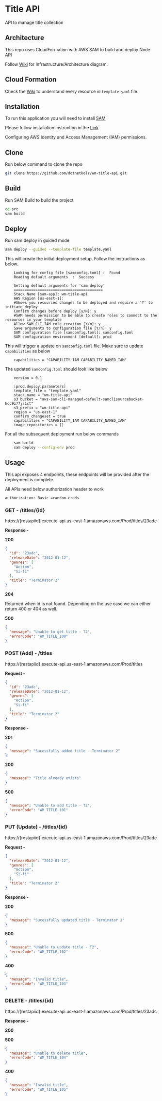 # Title API
API to manage title collection

## Architecture

This repo uses CloudFormation with AWS SAM to build and deploy Node API

Follow [Wiki](https://github.com/dotnetkolz/wm-title-api/wiki/Arch-Diagram) for Infrastructure/Architecture diagram.

## Cloud Formation

Check the [Wiki](https://github.com/dotnetkolz/wm-title-api/wiki/Cloud-Formation) to understand every resource in `template.yaml` file.

## Installation

To run this application you will need to install [SAM](https://docs.aws.amazon.com/serverless-application-model/latest/developerguide/serverless-sam-cli-install.html)

Please follow installation instruction in the [Link](https://docs.aws.amazon.com/serverless-application-model/latest/developerguide/serverless-sam-cli-install.html)

Configuring AWS Identity and Access Management (IAM) permissions.

## Clone

Run below command to clone the repo

```bash
git clone https://github.com/dotnetkolz/wm-title-api.git
```

## Build

Run SAM Build to build the project

```bash
cd src
sam build
```

## Deploy

Run sam deploy in guided mode

```bash
sam deploy --guided --template-file template.yaml
```

This will create the initial deployment setup. Follow the instructions as below.

```
	Looking for config file [samconfig.toml] :  Found
	Reading default arguments  :  Success

	Setting default arguments for 'sam deploy'
	=========================================
	Stack Name [sam-app]: wm-title-api
	AWS Region [us-east-1]:
	#Shows you resources changes to be deployed and require a 'Y' to initiate deploy
	Confirm changes before deploy [y/N]: y
	#SAM needs permission to be able to create roles to connect to the resources in your template
	Allow SAM CLI IAM role creation [Y/n]: y
	Save arguments to configuration file [Y/n]: y
	SAM configuration file [samconfig.toml]: samconfig.toml
	SAM configuration environment [default]: prod
```

This will trigger a update on `samconfig.toml` file. Make sure to update `capabilities` as below

```
    capabilities = "CAPABILITY_IAM CAPABILITY_NAMED_IAM"
```

The updated `samconfig.toml` should look like below

```t
    version = 0.1

    [prod.deploy.parameters]
    template_file = "template.yaml"
    stack_name = "wm-title-api"
    s3_bucket = "aws-sam-cli-managed-default-samclisourcebucket-hdc9z77js1ct"
    s3_prefix = "wm-title-api"
    region = "us-east-1"
    confirm_changeset = true
    capabilities = "CAPABILITY_IAM CAPABILITY_NAMED_IAM"
    image_repositories = []
```

For all the subsequent deployment run below commands

```bash
    sam build
    sam deploy --config-env prod
```

## Usage

This api exposes 4 endpoints, these endpoints will be provided after the deployment is complete.

All APIs need below authorization header to work

`authorization: Basic =random-creds`


### GET - /titles/{id}

https://{restapiid}.execute-api.us-east-1.amazonaws.com/Prod/titles/23adc

**Response -**

**200**

```json
{
  "id": "23adc",
  "releaseDate": "2012-01-12",
  "genres": [
    "Action",
    "Si-fi"
  ],
  "title": "Terminator 2"
}
```
**204**

Returned when id is not found. Depending on the use case we can either return 400 or 404 as well.

**500**

```json
{
  "message": "Unable to get title - T2",
  "errorCode": "WM_TITLE_100"
}
```

### POST (Add) - /titles

https://{restapiid}.execute-api.us-east-1.amazonaws.com/Prod/titles

**Request -**

```json
{
  "id": "23adc",
  "releaseDate": "2012-01-12",
  "genres": [
    "Action",
    "Si-fi"
  ],
  "title": "Terminator 2"
}
```

**Response -**

**201**

```json
{
  "message": "Sucessfully added title - Terminator 2"
}
```

**200**

```json
{
  "message": "Title already exists"
}
```

**500**

```json
{
  "message": "Unable to add title - T2",
  "errorCode": "WM_TITLE_101"
}
```

### PUT (Update) - /titles/{id}

https://{restapiid}.execute-api.us-east-1.amazonaws.com/Prod/titles/23adc

**Request -**

```json
{
  "releaseDate": "2012-01-12",
  "genres": [
    "Action",
    "Si-fi"
  ],
  "title": "Terminator 2"
}
```

**Response -**

**200**

```json
{
  "message": "Sucessfully updated title - Terminator 2"
}
```

**500**

```json
{
  "message": "Unable to update title - T2",
  "errorCode": "WM_TITLE_102"
}
```

**400**

```json
{
  "message": "Invalid title",
  "errorCode": "WM_TITLE_103"
}
```

### DELETE - /titles/{id}

https://{restapiid}.execute-api.us-east-1.amazonaws.com/Prod/titles/23adc

**Response -**

**200**

**500**

```json
{
  "message": "Unable to delete title",
  "errorCode": "WM_TITLE_104"
}
```

**400**

```json
{
  "message": "Invalid title",
  "errorCode": "WM_TITLE_105"
}
```
